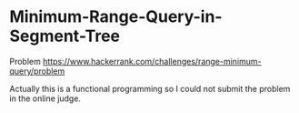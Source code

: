 # Minimum-Range-Query-in-Segment-Tree
Problem https://www.hackerrank.com/challenges/range-minimum-query/problem

Actually this is a functional programming so I could not submit the problem in the online judge.
